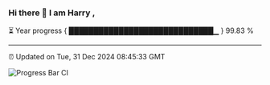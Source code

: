 ### Hi there 👋 I am Harry , 

⏳ Year progress { █████████████████████████████▁ } 99.83 %

---

⏰ Updated on Tue, 31 Dec 2024 08:45:33 GMT

![Progress Bar CI](https://github.com/duykhang68/duykhang68/workflows/Progress%20Bar%20CI/badge.svg)
